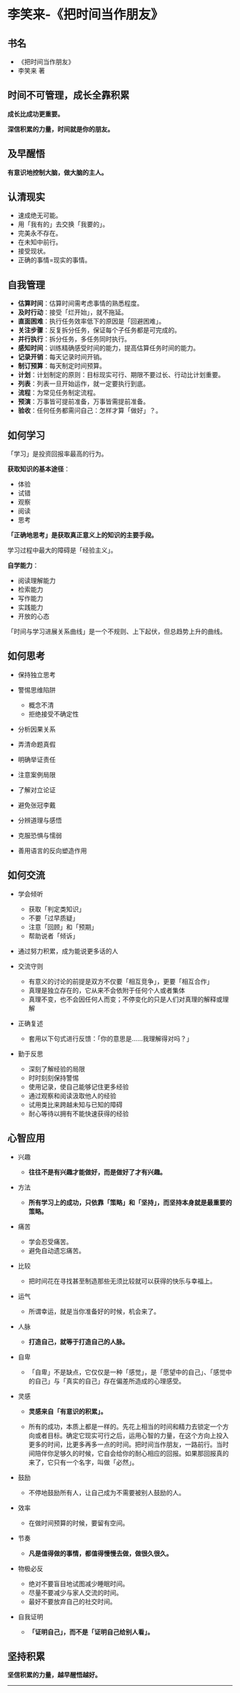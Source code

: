 # 李笑来-《把时间当作朋友》

## 书名

* 《把时间当作朋友》
* 李笑来 著

## 时间不可管理，成长全靠积累

**成长比成功更重要。**

**深信积累的力量，时间就是你的朋友。**

## 及早醒悟

**有意识地控制大脑，做大脑的主人。**

## 认清现实

* 速成绝无可能。
* 用「我有的」去交换「我要的」。
* 完美永不存在。
* 在未知中前行。
* 接受现状。
* 正确的事情=现实的事情。

## 自我管理

* **估算时间**：估算时间需考虑事情的熟悉程度。
* **及时行动**：接受「烂开始」，就不拖延。
* **直面困难**：执行任务效率低下的原因是「回避困难」。
* **关注步骤**：反复拆分任务，保证每个子任务都是可完成的。
* **并行执行**：拆分任务，多任务同时执行。
* **感知时间**：训练精确感受时间的能力，提高估算任务时间的能力。
* **记录开销**：每天记录时间开销。
* **制订预算**：每天制定时间预算。
* **计划**：计划制定的原则：目标现实可行、期限不要过长、行动比计划重要。
* **列表**：列表一旦开始运作，就一定要执行到底。
* **流程**：为常见任务制定流程。
* **预演**：万事皆可提前准备，万事皆需提前准备。
* **验收**：任何任务都需问自己：怎样才算「做好」？。

## 如何学习

「学习」是投资回报率最高的行为。

**获取知识的基本途径**：

* 体验
* 试错
* 观察
* 阅读
* 思考

**「正确地思考」是获取真正意义上的知识的主要手段。**

学习过程中最大的障碍是「经验主义」。

**自学能力**：

* 阅读理解能力
* 检索能力
* 写作能力
* 实践能力
* 开放的心态

「时间与学习进展关系曲线」是一个不规则、上下起伏，但总趋势上升的曲线。

## 如何思考

* 保持独立思考
* 警惕思维陷阱

    - 概念不清
    - 拒绝接受不确定性

* 分析因果关系
* 弄清命题真假
* 明确举证责任
* 注意案例局限
* 了解对立论证
* 避免张冠李戴
* 分辨道理与感悟
* 克服恐惧与懦弱
* 善用语言的反向塑造作用

## 如何交流

* 学会倾听

    - 获取「判定类知识」
    - 不要「过早质疑」
    - 注意「回顾」和「预期」
    - 帮助说者「倾诉」

* 通过努力积累，成为能说更多话的人

* 交流守则

    - 有意义的讨论的前提是双方不仅要「相互竞争」，更要「相互合作」
    - 真理是独立存在的，它从来不会依附于任何个人或者集体
    - 真理不变，也不会因任何人而变；不停变化的只是人们对真理的解释或理解

* 正确复述

    - 套用以下句式进行反馈：「你的意思是……我理解得对吗？」

* 勤于反思

    - 深刻了解经验的局限
    - 时时刻刻保持警惕
    - 使用记录，使自己能够记住更多经验
    - 通过观察和阅读汲取他人的经验
    - 试用类比来跨越未知与已知的障碍
    - 耐心等待以拥有不能快速获得的经验

## 心智应用

* 兴趣

    - **往往不是有兴趣才能做好，而是做好了才有兴趣。**

* 方法

    - **所有学习上的成功，只依靠「策略」和「坚持」，而坚持本身就是最重要的策略。**

* 痛苦

    - 学会忍受痛苦。
    - 避免自动遗忘痛苦。

* 比较

    - 把时间花在寻找甚至制造那些无须比较就可以获得的快乐与幸福上。

* 运气

    - 所谓幸运，就是当你准备好的时候，机会来了。

* 人脉

    - **打造自己，就等于打造自己的人脉。**

* 自卑

    - 「自卑」不是缺点，它仅仅是一种「感觉」，是「愿望中的自己」、「感觉中的自己」与「真实的自己」存在偏差所造成的心理感受。

* 灵感

    - **灵感来自「有意识的积累」。**

    - 所有的成功，本质上都是一样的。先花上相当的时间和精力去锁定一个方向或者目标。确定它现实可行之后，运用心智的力量，在这个方向上投入更多的时间，比更多再多一点的时间。把时间当作朋友，一路前行。当时间陪伴你足够久的时候，它自会给你的耐心相应的回报。如果那回报真的来了，它只有一个名字，叫做「必然」。

* 鼓励

    - 不停地鼓励所有人，让自己成为不需要被别人鼓励的人。

* 效率

    - 在做时间预算的时候，要留有空间。

* 节奏

    - **凡是值得做的事情，都值得慢慢去做，做很久很久。**

* 物极必反

    - 绝对不要盲目地试图减少睡眠时间。
    - 尽量不要减少与家人交流的时间。
    - 最好不要放弃自己的社交时间。

* 自我证明

    - **「证明自己」，而不是「证明自己给别人看」。**

## 坚持积累

**坚信积累的力量，越早醒悟越好。**

-------


